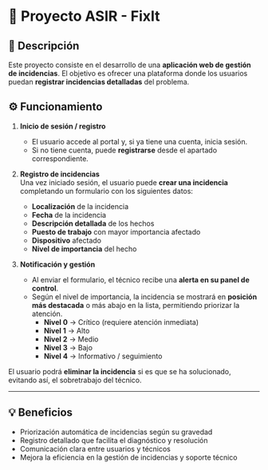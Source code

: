 # 🚀 Proyecto ASIR - **FixIt**

## 📌 Descripción
Este proyecto consiste en el desarrollo de una **aplicación web de gestión de incidencias**. El objetivo es ofrecer una plataforma donde los usuarios puedan **registrar incidencias detalladas** del problema.

## ⚙️ Funcionamiento
1. **Inicio de sesión / registro**  
   - El usuario accede al portal y, si ya tiene una cuenta, inicia sesión.  
   - Si no tiene cuenta, puede **registrarse** desde el apartado correspondiente.

2. **Registro de incidencias**  
   Una vez iniciado sesión, el usuario puede **crear una incidencia** completando un formulario con los siguientes datos:
   - **Localización** de la incidencia  
   - **Fecha** de la incidencia  
   - **Descripción detallada** de los hechos  
   - **Puesto de trabajo** con mayor importancia afectado  
   - **Dispositivo** afectado  
   - **Nivel de importancia** del hecho

3. **Notificación y gestión**  
   - Al enviar el formulario, el técnico recibe una **alerta en su panel de control**.  
   - Según el nivel de importancia, la incidencia se mostrará en **posición más destacada** o más abajo en la lista, permitiendo priorizar la atención.
      - **Nivel 0** → Crítico (requiere atención inmediata)  
      - **Nivel 1** → Alto  
      - **Nivel 2** → Medio  
      - **Nivel 3** → Bajo  
      - **Nivel 4** → Informativo / seguimiento  

El usuario podrá **eliminar la incidencia** si es que se ha solucionado, evitando así, el sobretrabajo del técnico.

---

## 💡 Beneficios
- Priorización automática de incidencias según su gravedad
- Registro detallado que facilita el diagnóstico y resolución
- Comunicación clara entre usuarios y técnicos
- Mejora la eficiencia en la gestión de incidencias y soporte técnico
